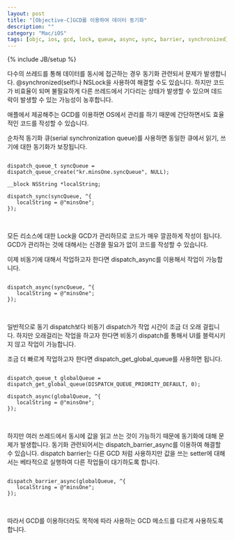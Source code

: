 ```yaml
---
layout: post
title: "[Objective-C]GCD를 이용하여 데이터 동기화"
description: ""
category: "Mac/iOS"
tags: [objc, ios, gcd, lock, queue, async, sync, barrier, synchronized]
---
```

{% include JB/setup %}

다수의 쓰레드를 통해 데이터를 동시에 접근하는 경우 동기화 관련되서 문제가 발생합니다. @synchronized(self)나 NSLock을 사용하여 해결할 수도 있습니다. 하지만 코드가 비효율이 되며 불필요하게 다른 쓰레드에서 기다리는 상태가 발생할 수 있으며 데드락이 발생할 수 있는 가능성이 농후합니다.

애플에서 제공해주는 GCD를 이용하면 OS에서 관리를 하기 때문에 간단하면서도 효율적인 코드를 작성할 수 있습니다.

순차적 동기화 큐(serial synchronization queue)를 사용하면 동일한 큐에서 읽기, 쓰기에 대한 동기화가 보장됩니다.

<pre><code class="objectivec">
dispatch_queue_t syncQueue = dispatch_queue_create("kr.minsOne.syncQueue", NULL);

__block NSString *localString;

dispatch_sync(syncQueue, ^{
   localString = @"minsOne";
});
</code></pre><br/>

모든 리소스에 대한 Lock을 GCD가 관리하므로 코드가 매우 깔끔하게 작성이 됩니다. GCD가 관리하는 것에 대해서는 신경쓸 필요가 없이 코드를 작성할 수 있습니다.

이제 비동기에 대해서 작업하고자 한다면 dispatch_async를 이용해서 작업이 가능합니다.

<pre><code class="objectivec">
dispatch_async(syncQueue, ^{
   localString = @"minsOne";
});
</code></pre><br/>

일반적으로 동기 dispatch보다 비동기 dispatch가 작업 시간이 조금 더 오래 걸립니다. 하지만 오래걸리는 작업을 하고자 한다면 비동기 dispatch를 통해서 UI를 블럭시키지 않고 작업이 가능합니다.

조금 더 빠르게 작업하고자 한다면 dispatch_get_global_queue를 사용하면 됩니다.

<pre><code class="objectivec">
dispatch_queue_t globalQueue = dispatch_get_global_queue(DISPATCH_QUEUE_PRIORITY_DEFAULT, 0);

dispatch_async(globalQueue, ^{
   localString = @"minsOne";
});
</code></pre><br/>

하지만 여러 쓰레드에서 동시에 값을 읽고 쓰는 것이 가능하기 때문에 동기화에 대해 문제가 발생합니다. 동기화 관련되어서는 dispatch_barrier_async를 이용하여 해결할 수 있습니다. dispatch barrier는 다른 GCD 처럼 사용하지만 값을 쓰는 setter에 대해서는 베타적으로 실행하여 다른 작업들이 대기하도록 합니다.

<pre><code class="objectivec">
dispatch_barrier_async(globalQueue, ^{
   localString = @"minsOne";
});
</code></pre><br/>

따라서 GCD를 이용하더라도 목적에 따라 사용하는 GCD 메소드를 다르게 사용하도록 합니다.
